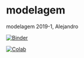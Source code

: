 # modelagem
modelagem 2019-1, Alejandro

[![Binder](https://mybinder.org/badge.svg)](https://mybinder.org/v2/gh/acabreraufrj/modelagem/master)

[![Colab](https://colab.research.google.com/assets/colab-badge.svg)](https://colab.research.google.com/github/acabreraufrj/modelagem/blob/master)
